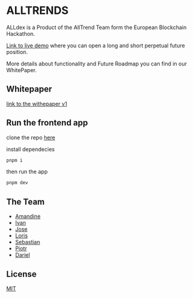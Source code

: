 # ALLTRENDS

ALLdex is a Product of the AllTrend Team form the European Blockchain Hackathon.

[Link to live demo](https://alldex.vercel.app/)
where you can open a long and short perpetual future position.

More details about functionality and Future Roadmap you can find in our WhitePaper.

## Whitepaper

[link to the withepaper v1](https://github.com/AllTrends/whitepaper)

## Run the frontend app

clone the repo [here](https://github.com/AllTrends/www)

install dependecies

```bash
pnpm i
```

then run the app

```bash
pnpm dev
```

## The Team

- [Amandine](https://github.com/AmandineBI)
- [Ivan](github.com/GanapatiGold)
- [Jose](github.com/jmsallent)
- [Loris](https://github.com/Loa212)
- [Sebastian](https://www.linkedin.com/in/sebastian-s-a29b93276/)
- [Piotr](https://github.com/wieruszewski)
- [Dariel](https://github.com/dar96)

## License

[MIT](https://choosealicense.com/licenses/mit/)
